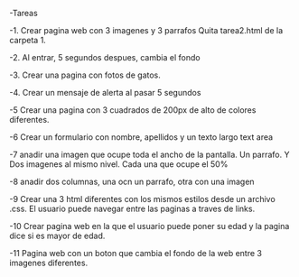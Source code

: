 -Tareas

-1. Crear pagina web con 3 imagenes y 3 parrafos
Quita tarea2.html de la carpeta 1.

-2. Al entrar, 5 segundos despues, cambia el fondo

-3. Crear una pagina con fotos de gatos.

-4. Crear un mensaje de alerta al pasar 5 segundos

-5 Crear una pagina con 3 cuadrados de 200px de alto de colores diferentes. 

-6 Crear un formulario con nombre, apellidos y un texto largo text area

-7 anadir una imagen que ocupe toda el ancho de la pantalla. Un parrafo. Y Dos imagenes al mismo nivel. Cada una que ocupe el 50%

-8 anadir dos columnas, una ocn un parrafo, otra con una imagen

-9 Crear una 3 html diferentes con los mismos estilos desde un archivo .css. El usuario puede navegar entre las paginas a traves de links.

-10 Crear pagina web en la que el usuario puede poner su edad y la pagina dice si es mayor de edad.

-11 Pagina web con un boton que cambia el fondo de la web entre 3 imagenes diferentes.
